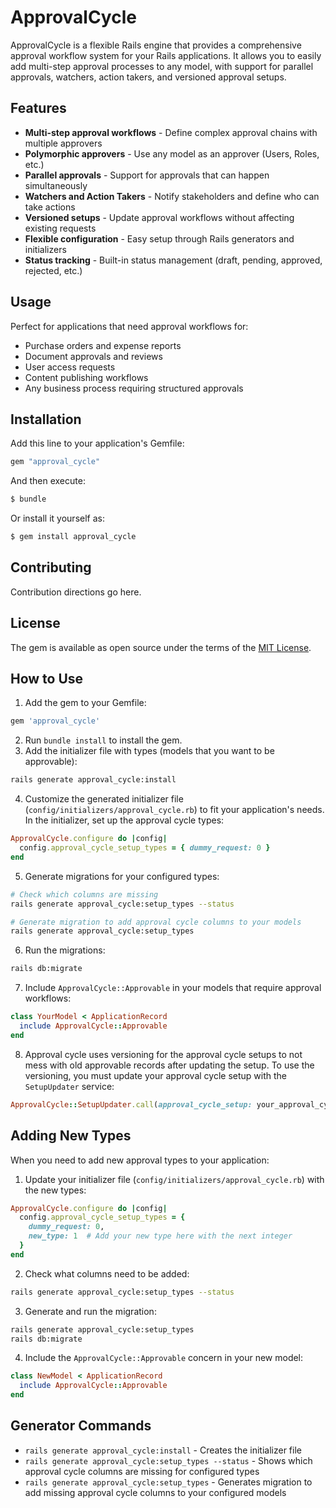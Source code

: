 # ApprovalCycle

ApprovalCycle is a flexible Rails engine that provides a comprehensive approval workflow system for your Rails applications. It allows you to easily add multi-step approval processes to any model, with support for parallel approvals, watchers, action takers, and versioned approval setups.

## Features

- **Multi-step approval workflows** - Define complex approval chains with multiple approvers
- **Polymorphic approvers** - Use any model as an approver (Users, Roles, etc.)
- **Parallel approvals** - Support for approvals that can happen simultaneously
- **Watchers and Action Takers** - Notify stakeholders and define who can take actions
- **Versioned setups** - Update approval workflows without affecting existing requests
- **Flexible configuration** - Easy setup through Rails generators and initializers
- **Status tracking** - Built-in status management (draft, pending, approved, rejected, etc.)

## Usage

Perfect for applications that need approval workflows for:
- Purchase orders and expense reports
- Document approvals and reviews
- User access requests
- Content publishing workflows
- Any business process requiring structured approvals

## Installation

Add this line to your application's Gemfile:

```ruby
gem "approval_cycle"
```

And then execute:
```bash
$ bundle
```

Or install it yourself as:
```bash
$ gem install approval_cycle
```

## Contributing
Contribution directions go here.

## License
The gem is available as open source under the terms of the [MIT License](https://opensource.org/licenses/MIT).

## How to Use

1. Add the gem to your Gemfile:
  ```ruby
  gem 'approval_cycle'
  ```
2. Run `bundle install` to install the gem.
3. Add the initializer file with types (models that you want to be approvable):
  ```bash
  rails generate approval_cycle:install
  ```
4. Customize the generated initializer file (`config/initializers/approval_cycle.rb`) to fit your application's needs. In the initializer, set up the approval cycle types:
  ```ruby
  ApprovalCycle.configure do |config|
    config.approval_cycle_setup_types = { dummy_request: 0 }
  end
  ```
5. Generate migrations for your configured types:
  ```bash
  # Check which columns are missing
  rails generate approval_cycle:setup_types --status

  # Generate migration to add approval cycle columns to your models
  rails generate approval_cycle:setup_types
  ```
6. Run the migrations:
  ```bash
  rails db:migrate
  ```
7. Include `ApprovalCycle::Approvable` in your models that require approval workflows:
  ```ruby
  class YourModel < ApplicationRecord
    include ApprovalCycle::Approvable
  end
  ```
8. Approval cycle uses versioning for the approval cycle setups to not mess with old approvable records after updating the setup. To use the versioning, you must update your approval cycle setup with the `SetupUpdater` service:
  ```ruby
  ApprovalCycle::SetupUpdater.call(approval_cycle_setup: your_approval_cycle_setup_record, params: {attributes to update}, apply_to_versions: {true | false})
  ```

## Adding New Types

When you need to add new approval types to your application:

1. Update your initializer file (`config/initializers/approval_cycle.rb`) with the new types:
  ```ruby
  ApprovalCycle.configure do |config|
    config.approval_cycle_setup_types = {
      dummy_request: 0,
      new_type: 1  # Add your new type here with the next integer
    }
  end
  ```

2. Check what columns need to be added:
  ```bash
  rails generate approval_cycle:setup_types --status
  ```

3. Generate and run the migration:
  ```bash
  rails generate approval_cycle:setup_types
  rails db:migrate
  ```

4. Include the `ApprovalCycle::Approvable` concern in your new model:
  ```ruby
  class NewModel < ApplicationRecord
    include ApprovalCycle::Approvable
  end
  ```

## Generator Commands

- `rails generate approval_cycle:install` - Creates the initializer file
- `rails generate approval_cycle:setup_types --status` - Shows which approval cycle columns are missing for configured types
- `rails generate approval_cycle:setup_types` - Generates migration to add missing approval cycle columns to your configured models
